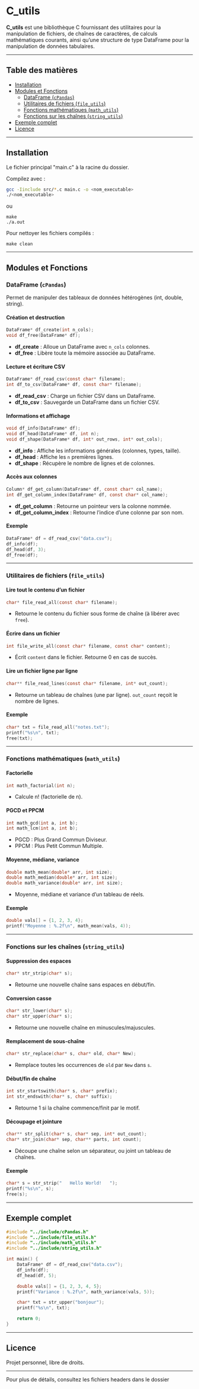 # C_utils

**C_utils** est une bibliothèque C fournissant des utilitaires pour la manipulation de fichiers, de chaînes de caractères, de calculs mathématiques courants, ainsi qu’une structure de type DataFrame pour la manipulation de données tabulaires.

---

## Table des matières

- [Installation](#installation)
- [Modules et Fonctions](#modules-et-fonctions)
  - [DataFrame (`cPandas`)](#dataframe-cpandas)
  - [Utilitaires de fichiers (`file_utils`)](#utilitaires-de-fichiers-file_utils)
  - [Fonctions mathématiques (`math_utils`)](#fonctions-mathématiques-math_utils)
  - [Fonctions sur les chaînes (`string_utils`)](#fonctions-sur-les-chaînes-string_utils)
- [Exemple complet](#exemple-complet)
- [Licence](#licence)

---

## Installation

Le fichier principal "main.c" à la racine du dossier.

Compilez avec :

```sh
gcc -Iinclude src/*.c main.c -o <nom_executable>
./<nom_executable>
```

ou

```
make
./a.out
```

Pour nettoyer les fichiers compilés :

```
make clean
```

---

## Modules et Fonctions

### DataFrame (`cPandas`)

Permet de manipuler des tableaux de données hétérogènes (int, double, string).

#### Création et destruction

```c
DataFrame* df_create(int n_cols);
void df_free(DataFrame* df);
```

- **df_create** : Alloue un DataFrame avec `n_cols` colonnes.
- **df_free** : Libère toute la mémoire associée au DataFrame.

#### Lecture et écriture CSV

```c
DataFrame* df_read_csv(const char* filename);
int df_to_csv(DataFrame* df, const char* filename);
```

- **df_read_csv** : Charge un fichier CSV dans un DataFrame.
- **df_to_csv** : Sauvegarde un DataFrame dans un fichier CSV.

#### Informations et affichage

```c
void df_info(DataFrame* df);
void df_head(DataFrame* df, int n);
void df_shape(DataFrame* df, int* out_rows, int* out_cols);
```

- **df_info** : Affiche les informations générales (colonnes, types, taille).
- **df_head** : Affiche les `n` premières lignes.
- **df_shape** : Récupère le nombre de lignes et de colonnes.

#### Accès aux colonnes

```c
Column* df_get_column(DataFrame* df, const char* col_name);
int df_get_column_index(DataFrame* df, const char* col_name);
```

- **df_get_column** : Retourne un pointeur vers la colonne nommée.
- **df_get_column_index** : Retourne l’indice d’une colonne par son nom.

#### Exemple

```c
DataFrame* df = df_read_csv("data.csv");
df_info(df);
df_head(df, 3);
df_free(df);
```

---

### Utilitaires de fichiers (`file_utils`)

#### Lire tout le contenu d’un fichier

```c
char* file_read_all(const char* filename);
```

- Retourne le contenu du fichier sous forme de chaîne (à libérer avec `free`).

#### Écrire dans un fichier

```c
int file_write_all(const char* filename, const char* content);
```

- Écrit `content` dans le fichier. Retourne 0 en cas de succès.

#### Lire un fichier ligne par ligne

```c
char** file_read_lines(const char* filename, int* out_count);
```

- Retourne un tableau de chaînes (une par ligne). `out_count` reçoit le nombre de lignes.

#### Exemple

```c
char* txt = file_read_all("notes.txt");
printf("%s\n", txt);
free(txt);
```

---

### Fonctions mathématiques (`math_utils`)

#### Factorielle

```c
int math_factorial(int n);
```

- Calcule n! (factorielle de n).

#### PGCD et PPCM

```c
int math_gcd(int a, int b);
int math_lcm(int a, int b);
```

- PGCD : Plus Grand Commun Diviseur.
- PPCM : Plus Petit Commun Multiple.

#### Moyenne, médiane, variance

```c
double math_mean(double* arr, int size);
double math_median(double* arr, int size);
double math_variance(double* arr, int size);
```

- Moyenne, médiane et variance d’un tableau de réels.

#### Exemple

```c
double vals[] = {1, 2, 3, 4};
printf("Moyenne : %.2f\n", math_mean(vals, 4));
```

---

### Fonctions sur les chaînes (`string_utils`)

#### Suppression des espaces

```c
char* str_strip(char* s);
```

- Retourne une nouvelle chaîne sans espaces en début/fin.

#### Conversion casse

```c
char* str_lower(char* s);
char* str_upper(char* s);
```

- Retourne une nouvelle chaîne en minuscules/majuscules.

#### Remplacement de sous-chaîne

```c
char* str_replace(char* s, char* old, char* New);
```

- Remplace toutes les occurrences de `old` par `New` dans `s`.

#### Début/fin de chaîne

```c
int str_startswith(char* s, char* prefix);
int str_endswith(char* s, char* suffix);
```

- Retourne 1 si la chaîne commence/finit par le motif.

#### Découpage et jointure

```c
char** str_split(char* s, char* sep, int* out_count);
char* str_join(char* sep, char** parts, int count);
```

- Découpe une chaîne selon un séparateur, ou joint un tableau de chaînes.

#### Exemple

```c
char* s = str_strip("   Hello World!   ");
printf("%s\n", s);
free(s);
```

---

## Exemple complet

```c
#include "../include/cPandas.h"
#include "../include/file_utils.h"
#include "../include/math_utils.h"
#include "../include/string_utils.h"

int main() {
    DataFrame* df = df_read_csv("data.csv");
    df_info(df);
    df_head(df, 5);

    double vals[] = {1, 2, 3, 4, 5};
    printf("Variance : %.2f\n", math_variance(vals, 5));

    char* txt = str_upper("bonjour");
    printf("%s\n", txt);

    return 0;
}
```

---

## Licence

Projet personnel, libre de droits.

---

Pour plus de détails, consultez les fichiers headers dans le dossier
